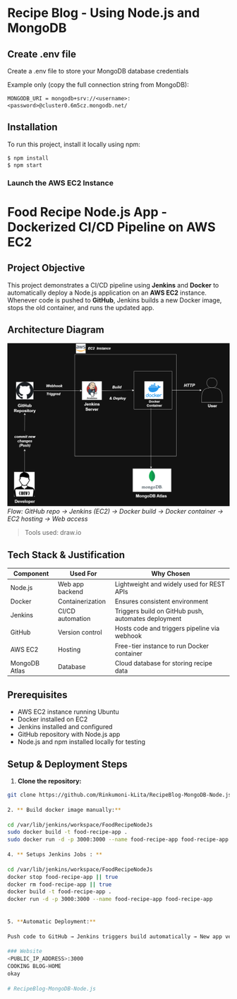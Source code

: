 # Recipe Blog - Using Node.js and MongoDB

## Create .env file
Create a .env file to store your MongoDB database credentials

Example only (copy the full connection string from MongoDB):
```
MONGODB_URI = mongodb+srv://<username>:<password>@cluster0.6m5cz.mongodb.net/
```

## Installation
To run this project, install it locally using npm:

```
$ npm install
$ npm start
```
### Launch the AWS EC2 Instance

# Food Recipe Node.js App - Dockerized CI/CD Pipeline on AWS EC2

## Project Objective
This project demonstrates a CI/CD pipeline using **Jenkins** and **Docker** to automatically deploy a Node.js application on an **AWS EC2** instance.  
Whenever code is pushed to **GitHub**, Jenkins builds a new Docker image, stops the old container, and runs the updated app.

## Architecture Diagram
![Architecture Diagram](images/architecture.png)  
*Flow: GitHub repo → Jenkins (EC2) → Docker build → Docker container → EC2 hosting → Web access*  

> Tools used: draw.io

## Tech Stack & Justification

| Component      | Used For            | Why Chosen                                              |
|----------------|-------------------|--------------------------------------------------------|
| Node.js        | Web app backend    | Lightweight and widely used for REST APIs             |
| Docker         | Containerization   | Ensures consistent environment                         |
| Jenkins        | CI/CD automation   | Triggers build on GitHub push, automates deployment   |
| GitHub         | Version control    | Hosts code and triggers pipeline via webhook          |
| AWS EC2        | Hosting            | Free-tier instance to run Docker container            |
| MongoDB Atlas  | Database           | Cloud database for storing recipe data                |

## Prerequisites
- AWS EC2 instance running Ubuntu  
- Docker installed on EC2  
- Jenkins installed and configured  
- GitHub repository with Node.js app  
- Node.js and npm installed locally for testing


## Setup & Deployment Steps

1. **Clone the repository:**
```bash
git clone https://github.com/Rinkumoni-kLita/RecipeBlog-MongoDB-Node.js.git

2. ** Build docker image manually:**

cd /var/lib/jenkins/workspace/FoodRecipeNodeJs
sudo docker build -t food-recipe-app .
sudo docker run -d -p 3000:3000 --name food-recipe-app food-recipe-app

4. ** Setups Jenkins Jobs : **

cd /var/lib/jenkins/workspace/FoodRecipeNodeJs
docker stop food-recipe-app || true
docker rm food-recipe-app || true
docker build -t food-recipe-app .
docker run -d -p 3000:3000 --name food-recipe-app food-recipe-app


5. **Automatic Deployment:**

Push code to GitHub → Jenkins triggers build automatically → New app version deployed.

### Website
<PUBLIC_IP_ADDRESS>:3000
COOKING BLOG-HOME
okay

#   R e c i p e B l o g - M o n g o D B - N o d e . j s 
 
 
